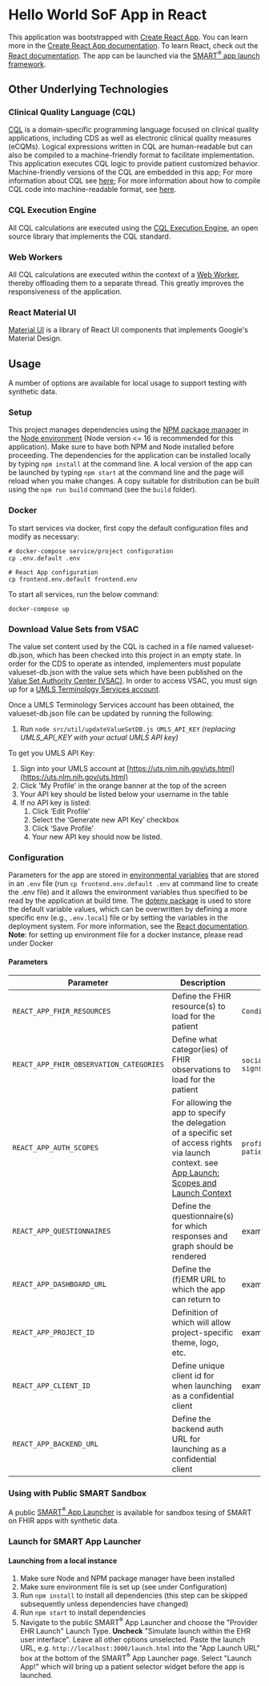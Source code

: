 # Hello World SoF App in React

This application was bootstrapped with [Create React App](https://github.com/facebook/create-react-app).
You can learn more in the [Create React App documentation](https://facebook.github.io/create-react-app/docs/getting-started).
To learn React, check out the [React documentation](https://reactjs.org/).
The app can be launched via the [SMART<sup>&reg;</sup> app launch framework](http://hl7.org/fhir/smart-app-launch/index.html).


## Other Underlying Technologies

### Clinical Quality Language (CQL)
[CQL](https://cql.hl7.org/) is a domain-specific programming language focused on clinical quality applications, including CDS as well as electronic clinical quality measures (eCQMs). Logical expressions written in CQL are human-readable but can also be compiled to a machine-friendly format to facilitate implementation. This application executes CQL logic to provide patient customized behavior. Machine-friendly versions of the CQL are embedded in this app; For more information about CQL see [here](https://cql.hl7.org/); For more information about how to compile CQL code into machine-readable format, see [here](https://github.com/cqframework/clinical_quality_language).


### CQL Execution Engine
All CQL calculations are executed using the [CQL Execution Engine](https://github.com/cqframework/cql-execution), an open source library that implements the CQL standard.

### Web Workers
All CQL calculations are executed within the context of a [Web Worker](https://developer.mozilla.org/en-US/docs/Web/API/Web_Workers_API/Using_web_workers), thereby offloading them to a separate thread. This greatly improves the responsiveness of the application.

### React Material UI
[Material UI](https://mui.com/) is a library of React UI components that implements Google's Material Design.

## Usage
A number of options are available for local usage to support testing with synthetic data.

### Setup
This project manages dependencies using the [NPM package manager](https://www.npmjs.com/) in the [Node environment](https://nodejs.dev/) (Node version <= 16 is recommended for this application). Make sure to have both NPM and Node installed before proceeding. The dependencies for the application can be installed locally by typing `npm install` at the command line. A local version of the app can be launched by typing `npm start` at the command line and the page will reload when you make changes. A copy suitable for distribution can be built using the `npm run build` command (see the `build` folder).

### Docker
To start services via docker, first copy the default configuration files and modify as necessary:

    # docker-compose service/project configuration
    cp .env.default .env

    # React App configuration
    cp frontend.env.default frontend.env

To start all services, run the below command:

    docker-compose up

### Download Value Sets from VSAC
The value set content used by the CQL is cached in a file named valueset-db.json, which has been checked into this project in an empty state. In order for the CDS to operate as intended, implementers must populate valueset-db.json with the value sets which have been published on the [Value Set Authority Center (VSAC)](https://vsac.nlm.nih.gov/). In order to access VSAC, you must sign up for a [UMLS Terminology Services account](https://uts.nlm.nih.gov//license.html).

Once a UMLS Terminology Services account has been obtained, the valueset-db.json file can be updated by running the following:

1. Run `node src/util/updateValueSetDB.js UMLS_API_KEY` _(replacing UMLS\_API\_KEY with your actual UMLS API key)_

To get you UMLS API Key:

1. Sign into your UMLS account at [https://uts.nlm.nih.gov/uts.html](https://uts.nlm.nih.gov/uts.html)
2. Click 'My Profile' in the orange banner at the top of the screen
3. Your API key should be listed below your username in the table
4. If no API key is listed:
   1. Click ‘Edit Profile’
   2. Select the ‘Generate new API Key’ checkbox
   3. Click ‘Save Profile’
   4. Your new API key should now be listed.

### Configuration
Parameters for the app are stored in [environmental variables](http://man7.org/linux/man-pages/man7/environ.7.html) that are stored in an `.env` file (run `cp frontend.env.default .env` at command line to create the .env file) and it allows the environment variables thus specified to be read by the application at build time. The [dotenv package](https://www.npmjs.com/package/dotenv) is used to store the default variable values, which can be overwritten by defining a more specific env (e.g., `.env.local`) file or by setting the variables in the deployment system. For more information, see the [React documentation](https://create-react-app.dev/docs/adding-custom-environment-variables/).  **Note**: for setting up environment file for a docker instance, please read under Docker

#### Parameters
| Parameter | Description | Allowed Values |
| --- | --- | --- |
| `REACT_APP_FHIR_RESOURCES` | Define the FHIR resource(s) to load for the patient | `Condition,Procedure,Observation` |
| `REACT_APP_FHIR_OBSERVATION_CATEGORIES` | Define what categor(ies) of FHIR observations to load for the patient | `social-history,vital-signs,imaging,laboratory,procedure,survey,exam,therapy,activity` |
| `REACT_APP_AUTH_SCOPES` | For allowing the app to specify the delegation of a specific set of access rights via launch context. see [App Launch: Scopes and Launch Context](https://build.fhir.org/ig/HL7/smart-app-launch/scopes-and-launch-context.html) | `profile roles email patient/*.read openid fhirUser patient/QuestionnaireResponse.write` |
| `REACT_APP_QUESTIONNAIRES` | Define the questionnaire(s) for which responses and graph should be rendered | example: `minicog` or `minicog,phq9` |
| `REACT_APP_DASHBOARD_URL`| Define the (f)EMR URL to which the app can return to | example: https://dashboard.acc.dev.cosri.cirg.washington.edu | 
| `REACT_APP_PROJECT_ID` | Definition of which will allow project-specific theme, logo, etc. | example: `DCW`|
| `REACT_APP_CLIENT_ID` | Define unique client id for when launching as a confidential client | example: `summary_openid_client`
| `REACT_APP_BACKEND_URL` | Define the backend auth URL for launching as a confidential client | 

### Using with Public SMART Sandbox
A public [SMART<sup>&reg;</sup> App Launcher](https://launch.smarthealthit.org/index.html) is available for sandbox tesing of SMART on FHIR apps with synthetic data.

### Launch for SMART App Launcher

#### Launching from a local instance
1. Make sure Node and NPM package manager have been installed
2. Make sure environment file is set up (see under Configuration)
2. Run `npm install` to install all dependencies (this step can be skipped subsequently unless dependencies have changed)
3. Run `npm start` to install dependencies
4. Navigate to the public SMART<sup>&reg;</sup> App Launcher and choose the "Provider EHR Launch" Launch Type. **Uncheck** "Simulate launch within the EHR user interface".  Leave all other options unselected. Paste the launch URL, e.g. `http://localhost:3000/launch.html` into the "App Launch URL" box at the bottom of the SMART<sup>&reg;</sup> App Launcher page. Select "Launch App!" which will bring up a patient selector widget before the app is launched.
